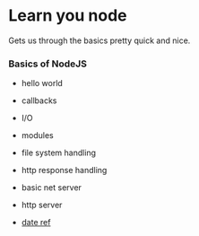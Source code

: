 # Learn you node

Gets us through the basics pretty quick and nice.

### Basics of NodeJS

- hello world
- callbacks
- I/O
- modules
- file system handling
- http response handling
- basic net server
- http server

- [date ref](https://www.w3schools.com/jsref/jsref_obj_date.asp)
